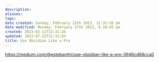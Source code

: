 ```yaml
---
description:
aliases: 
tags: 
date created: Sunday, February 12th 2023, 12:31:26 pm
date modified: Monday, February 27th 2023, 6:20:45 pm
created: 2023-02-12T12:31:26
updated: 2023-07-15T21:33:03
title: Use Obsidian Like a Pro
---
```

https://medium.com/@estebanthi/use-obsidian-like-a-pro-3946cd68cca0
